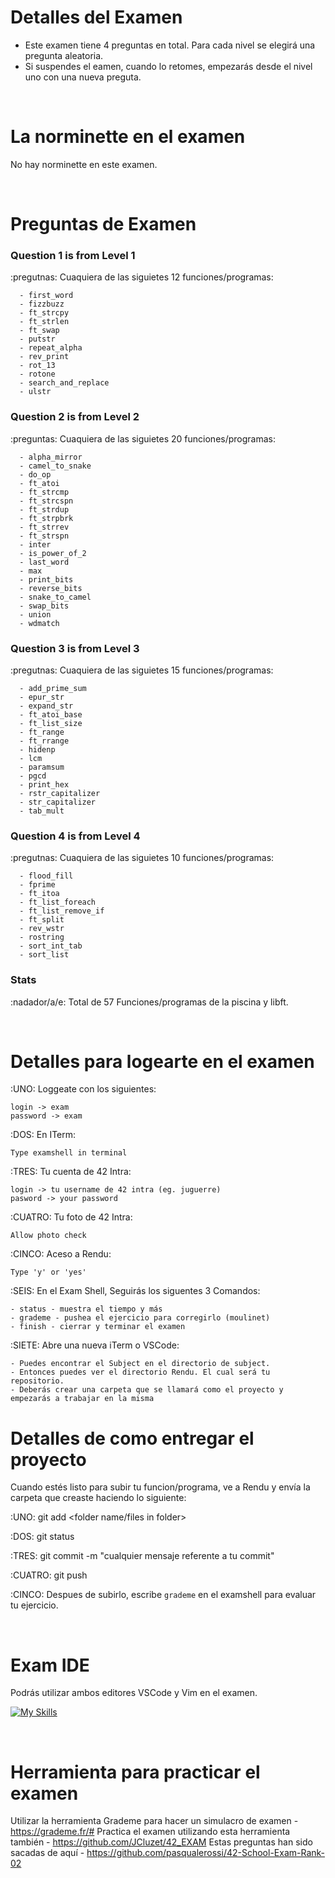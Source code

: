 # Detalles del Examen

- Este examen tiene 4 preguntas en total. Para cada nivel se elegirá una pregunta aleatoria. 
- Si suspendes el eamen, cuando lo retomes, empezarás desde el nivel uno con una nueva preguta.

<br>

# La norminette en el examen

No hay norminette en este examen.

<br>

# Preguntas de Examen

### Question 1 is from Level 1
:pregutnas: Cuaquiera de las siguietes 12 funciones/programas:
```
  - first_word
  - fizzbuzz
  - ft_strcpy
  - ft_strlen
  - ft_swap
  - putstr
  - repeat_alpha
  - rev_print
  - rot_13
  - rotone
  - search_and_replace
  - ulstr
```
### Question 2 is from Level 2
:preguntas: Cuaquiera de las siguietes 20 funciones/programas:
```
  - alpha_mirror
  - camel_to_snake
  - do_op
  - ft_atoi
  - ft_strcmp
  - ft_strcspn
  - ft_strdup
  - ft_strpbrk
  - ft_strrev
  - ft_strspn
  - inter
  - is_power_of_2
  - last_word
  - max
  - print_bits
  - reverse_bits
  - snake_to_camel
  - swap_bits
  - union
  - wdmatch 
```
### Question 3 is from Level 3
:pregutnas: Cuaquiera de las siguietes 15 funciones/programas:
```
  - add_prime_sum
  - epur_str
  - expand_str
  - ft_atoi_base
  - ft_list_size
  - ft_range
  - ft_rrange
  - hidenp
  - lcm
  - paramsum
  - pgcd
  - print_hex
  - rstr_capitalizer
  - str_capitalizer
  - tab_mult 
```
### Question 4 is from Level 4
:pregutnas: Cuaquiera de las siguietes 10 funciones/programas:
```
  - flood_fill
  - fprime
  - ft_itoa
  - ft_list_foreach
  - ft_list_remove_if
  - ft_split
  - rev_wstr
  - rostring
  - sort_int_tab
  - sort_list
```

### Stats
:nadador/a/e: Total de 57 Funciones/programas de la piscina y libft.

<br>

# Detalles para logearte en el examen
:UNO: Loggeate con los siguientes:
```
login -> exam
password -> exam
```
:DOS: En ITerm:
```
Type examshell in terminal
```
:TRES: Tu cuenta de 42 Intra:
```
login -> tu username de 42 intra (eg. juguerre)
pasword -> your password
```
:CUATRO: Tu foto de 42 Intra:
```
Allow photo check
```
:CINCO: Aceso a Rendu:
```
Type 'y' or 'yes'
```
:SEIS: En el Exam Shell, Seguirás los siguentes 3 Comandos:
```
- status - muestra el tiempo y más
- grademe - pushea el ejercicio para corregirlo (moulinet)
- finish - cierrar y terminar el examen
```
:SIETE: Abre una nueva iTerm o VSCode:
```
- Puedes encontrar el Subject en el directorio de subject.
- Entonces puedes ver el directorio Rendu. El cual será tu repositorio.
- Deberás crear una carpeta que se llamará como el proyecto y empezarás a trabajar en la misma
```
# Detalles de como entregar el proyecto

Cuando estés listo para subir tu funcion/programa, ve a Rendu y envía la carpeta que creaste haciendo lo siguiente:

:UNO: git add <folder name/files in folder>

:DOS: git status

:TRES: git commit -m "cualquier mensaje referente a tu commit"

:CUATRO: git push

:CINCO: Despues de subirlo, escribe `grademe` en el examshell para evaluar tu ejercicio. 

<br>

# Exam IDE

Podrás utilizar ambos editores VSCode y Vim en el examen.

[![My Skills](https://skillicons.dev/icons?i=vscode,vim)](https://skillicons.dev)

<br>

# Herramienta para practicar el examen

Utilizar la herramienta Grademe para hacer un simulacro de examen - https://grademe.fr/#
Practica el examen utilizando esta herramienta también - https://github.com/JCluzet/42_EXAM
Estas preguntas han sido sacadas de aquí - https://github.com/pasqualerossi/42-School-Exam-Rank-02
